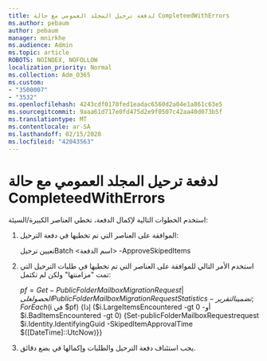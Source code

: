 ```yaml
---
title: لدفعة ترحيل المجلد العمومي مع حالة CompleteedWithErrors
ms.author: pebaum
author: pebaum
manager: mnirkhe
ms.audience: Admin
ms.topic: article
ROBOTS: NOINDEX, NOFOLLOW
localization_priority: Normal
ms.collection: Adm_O365
ms.custom:
- "3500007"
- "3532"
ms.openlocfilehash: 4243cdf0170fed1eadac6560d2a04e1a861c63e5
ms.sourcegitcommit: 9aaa61d717e0fd475d2e9f0507c42aa40d073b5f
ms.translationtype: MT
ms.contentlocale: ar-SA
ms.lasthandoff: 02/15/2020
ms.locfileid: "42043563"
---
```

# <a name="for-public-folder-migration-batch-with-completedwitherrors-status"></a>لدفعة ترحيل المجلد العمومي مع حالة CompleteedWithErrors

استخدم الخطوات التالية لإكمال الدفعة، تخطي العناصر الكبيرة/السيئة: 
1. الموافقة على العناصر التي تم تخطيها في دفعة الترحيل:

    تعيين ترحيلBatch \<اسم الدفعة> -ApproveSkipedItems 
2. استخدم الأمر التالي للموافقة على العناصر التي تم تخطيها في طلبات الترحيل التي تمت "مزامنتها" ولكن لم تكتمل:

    $pf = Get-PublicFolderMailboxMigrationRequest | الحصول على PublicFolderMailboxMigrationRequestStatistics -تضمينالتقرير; ForEach ($i في $pf) {إذا ($i.LargeItemsEncountered -gt 0 -أو $i.BadItemsEncountered -gt 0) {Set-publicFolderMailboxRequestrequest $i.Identity.IdentifyingGuid -SkipedItemApprovalTime $([DateTime]::UtcNow)}}
3. يجب استئناف دفعة الترحيل والطلبات وإكمالها في بضع دقائق.

